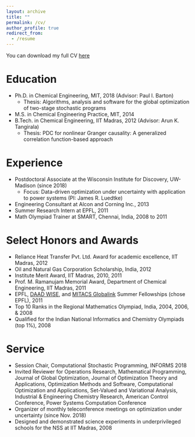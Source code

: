 ```yaml
---
layout: archive
title: ""
permalink: /cv/
author_profile: true
redirect_from:
  - /resume
---
```


You can download my full CV <a href = "https://rohitkannan.github.io/files/RohitKannan_CV.pdf" target="_blank">here</a>

Education
======
* Ph.D. in Chemical Engineering, MIT, 2018 (Advisor: Paul I. Barton)
  * Thesis: Algorithms, analysis and software for the global optimization of two-stage stochastic programs
* M.S. in Chemical Engineering Practice, MIT, 2014
* B.Tech. in Chemical Engineering, IIT Madras, 2012 (Advisor: Arun K. Tangirala)
  * Thesis: PDC for nonlinear Granger causality: A generalized correlation function-based approach

Experience
======
* Postdoctoral Associate at the Wisconsin Institute for Discovery, UW-Madison (since 2018)
  * Focus: Data-driven optimization under uncertainty with application to power systems (PI: James R. Luedtke)
* Engineering Consultant at Alcon and Corning Inc., 2013
* Summer Research Intern at EPFL, 2011
* Math Olympiad Trainer at SMART, Chennai, India, 2008 to 2011

Select Honors and Awards
======
* Reliance Heat Transfer Pvt. Ltd. Award for academic excellence, IIT Madras, 2012
* Oil and Natural Gas Corporation Scholarship, India, 2012
* Institute Merit Award, IIT Madras, 2010, 2011
* Prof. M. Ramanujam Memorial Award, Department of Chemical Engineering, IIT Madras, 2011
* EPFL, <a href = "https://www2.daad.de/deutschland/stipendium/datenbank/en/21148-scholarship-database/?daad=1&detail=50015295&origin=4&page=1&q=wise&status=1&subjectGrps" target="_blank">DAAD WISE</a>, and <a href = "https://www.mitacs.ca/en/programs/globalink" target="_blank">MITACS Globalink</a> Summer Fellowships (chose EPFL), 2011
* Top 10 Ranks in the Regional Mathematics Olympiad, India, 2004, 2006, & 2008
* Qualified for the Indian National Informatics and Chemistry Olympiads (top 1%), 2008

Service
======
* Session Chair, Computational Stochastic Programming, INFORMS 2018
* Invited Reviewer for Operations Research, Mathematical Programming, Journal of Global Optimization, Journal of Optimization Theory and Applications, Optimization Methods and Software, Computational Optimization and Applications, Set-Valued and Variational Analysis, Industrial & Engineering Chemistry Research, American Control Conference, Power Systems Computation Conference
* Organizer of monthly teleconference meetings on optimization under uncertainty (since Nov. 2018)
* Designed and demonstrated science experiments in underprivileged schools for the NSS at IIT Madras, 2008 



